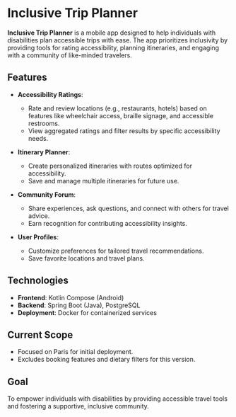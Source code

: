 # Inclusive Trip Planner

**Inclusive Trip Planner** is a mobile app designed to help individuals with disabilities plan accessible trips with ease. The app prioritizes inclusivity by providing tools for rating accessibility, planning itineraries, and engaging with a community of like-minded travelers.

## Features

- **Accessibility Ratings**:
  - Rate and review locations (e.g., restaurants, hotels) based on features like wheelchair access, braille signage, and accessible restrooms.
  - View aggregated ratings and filter results by specific accessibility needs.

- **Itinerary Planner**:
  - Create personalized itineraries with routes optimized for accessibility.
  - Save and manage multiple itineraries for future use.

- **Community Forum**:
  - Share experiences, ask questions, and connect with others for travel advice.
  - Earn recognition for contributing accessibility insights.

- **User Profiles**:
  - Customize preferences for tailored travel recommendations.
  - Save favorite locations and travel plans.

## Technologies

- **Frontend**: Kotlin Compose (Android)
- **Backend**: Spring Boot (Java), PostgreSQL
- **Deployment**: Docker for containerized services

## Current Scope

- Focused on Paris for initial deployment.
- Excludes booking features and dietary filters for this version.

## Goal

To empower individuals with disabilities by providing accessible travel tools and fostering a supportive, inclusive community.
